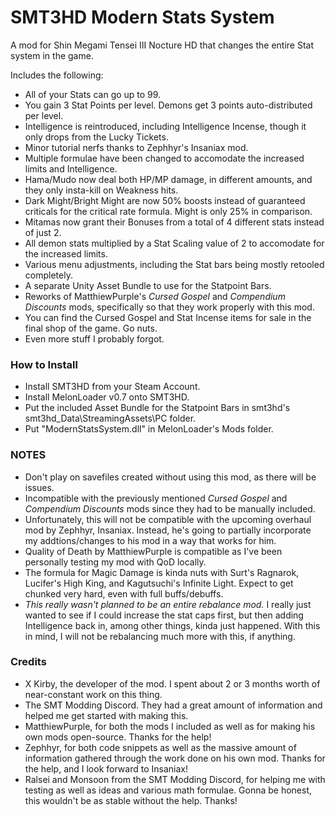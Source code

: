 # SMT3HD Modern Stats System
A mod for Shin Megami Tensei III Nocture HD that changes the entire Stat system in the game.

Includes the following:
- All of your Stats can go up to 99.
- You gain 3 Stat Points per level. Demons get 3 points auto-distributed per level.
- Intelligence is reintroduced, including Intelligence Incense, though it only drops from the Lucky Tickets.
- Minor tutorial nerfs thanks to Zephhyr's Insaniax mod.
- Multiple formulae have been changed to accomodate the increased limits and Intelligence.
- Hama/Mudo now deal both HP/MP damage, in different amounts, and they only insta-kill on Weakness hits.
- Dark Might/Bright Might are now 50% boosts instead of guaranteed criticals for the critical rate formula. Might is only 25% in comparison.
- Mitamas now grant their Bonuses from a total of 4 different stats instead of just 2.
- All demon stats multiplied by a Stat Scaling value of 2 to accomodate for the increased limits.
- Various menu adjustments, including the Stat bars being mostly retooled completely.
- A separate Unity Asset Bundle to use for the Statpoint Bars.
- Reworks of MatthiewPurple's *Cursed Gospel* and *Compendium Discounts* mods, specifically so that they work properly with this mod.
- You can find the Cursed Gospel and Stat Incense items for sale in the final shop of the game. Go nuts.
- Even more stuff I probably forgot.

### How to Install
- Install SMT3HD from your Steam Account.
- Install MelonLoader v0.7 onto SMT3HD.
- Put the included Asset Bundle for the Statpoint Bars in smt3hd's smt3hd_Data\StreamingAssets\PC folder.
- Put "ModernStatsSystem.dll" in MelonLoader's Mods folder.

### NOTES
- Don't play on savefiles created without using this mod, as there will be issues.
- Incompatible with the previously mentioned *Cursed Gospel* and *Compendium Discounts* mods since they had to be manually included.
- Unfortunately, this will not be compatible with the upcoming overhaul mod by Zephhyr, Insaniax. Instead, he's going to partially incorporate my addtions/changes to his mod in a way that works for him.
- Quality of Death by MatthiewPurple is compatible as I've been personally testing my mod with QoD locally.
- The formula for Magic Damage is kinda nuts with Surt's Ragnarok, Lucifer's High King, and Kagutsuchi's Infinite Light. Expect to get chunked very hard, even with full buffs/debuffs.
- *This really wasn't planned to be an entire rebalance mod.* I really just wanted to see if I could increase the stat caps first, but then adding Intelligence back in, among other things, kinda just happened. With this in mind, I will not be rebalancing much more with this, if anything.

### Credits
- X Kirby, the developer of the mod. I spent about 2 or 3 months worth of near-constant work on this thing.
- The SMT Modding Discord. They had a great amount of information and helped me get started with making this.
- MatthiewPurple, for both the mods I included as well as for making his own mods open-source. Thanks for the help!
- Zephhyr, for both code snippets as well as the massive amount of information gathered through the work done on his own mod. Thanks for the help, and I look forward to Insaniax!
- Ralsei and Monsoon from the SMT Modding Discord, for helping me with testing as well as ideas and various math formulae. Gonna be honest, this wouldn't be as stable without the help. Thanks!
